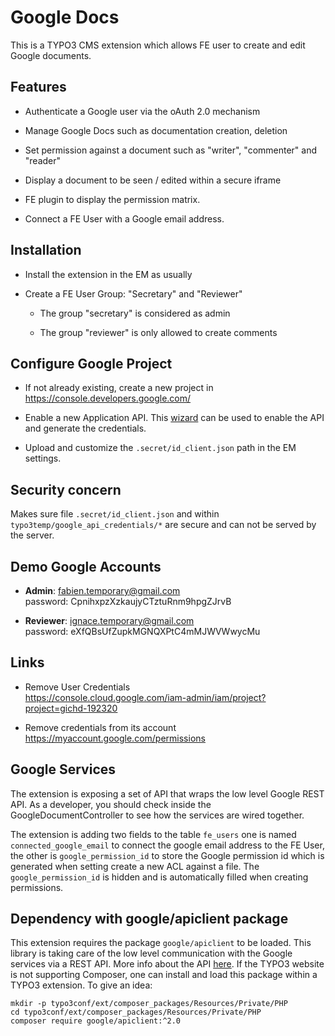 Google Docs
===========

This is a TYPO3 CMS extension which allows FE user to create and edit Google
documents.

Features
--------

-   Authenticate a Google user via the oAuth 2.0 mechanism

-   Manage Google Docs such as documentation creation, deletion

-   Set permission against a document such as "writer", "commenter" and "reader"

-   Display a document to be seen / edited within a secure iframe

-   FE plugin to display the permission matrix.

-   Connect a FE User with a Google email address.

Installation
------------

-   Install the extension in the EM as usually

-   Create a FE User Group: "Secretary" and "Reviewer"

    -   The group "secretary" is considered as admin

    -   The group "reviewer" is only allowed to create comments

Configure Google Project
------------------------

-   If not already existing, create a new project in
    <https://console.developers.google.com/>

-   Enable a new Application API. This
    [wizard](https://console.developers.google.com/flows/enableapi?apiid=sheets.googleapis.com)
    can be used to enable the API and generate the credentials.

-   Upload and customize the `.secret/id_client.json` path in the EM settings.

Security concern
----------------

Makes sure file `.secret/id_client.json` and within
`typo3temp/google_api_credentials/*` are secure and can not be served by the
server.

Demo Google Accounts
--------------------

-   **Admin**: fabien.temporary@gmail.com  
    password: CpnihxpzXzkaujyCTztuRnm9hpgZJrvB

-   **Reviewer**: ignace.temporary@gmail.com  
    password: eXfQBsUfZupkMGNQXPtC4mMJWVWwycMu

Links
-----

-   Remove User Credentials  
    <https://console.cloud.google.com/iam-admin/iam/project?project=gichd-192320>

-   Remove credentials from its account  
    <https://myaccount.google.com/permissions>

Google Services
---------------

The extension is exposing a set of API that wraps the low level Google REST API.
As a developer, you should check inside the GoogleDocumentController to see how
the services are wired together.

The extension is adding two fields to the table `fe_users` one is named
`connected_google_email` to connect the google email address to the FE User, the
other is `google_permission_id` to store the Google permission id which is
generated when setting create a new ACL against a file. The
`google_permission_id` is hidden and is automatically filled when creating
permissions.

Dependency with google/apiclient package
----------------------------------------

This extension requires the package `google/apiclient` to be loaded. This
library is taking care of the low level communication with the Google services
via a REST API. More info about the API
[here](https://developers.google.com/drive/v3/reference/). If the TYPO3 website
is not supporting Composer, one can install and load this package within a TYPO3
extension. To give an idea:

```
mkdir -p typo3conf/ext/composer_packages/Resources/Private/PHP
cd typo3conf/ext/composer_packages/Resources/Private/PHP
composer require google/apiclient:^2.0
```
